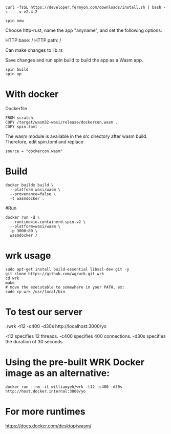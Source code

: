 ```
curl -fsSL https://developer.fermyon.com/downloads/install.sh | bash -s -- -v v2.4.2
```

```
spin new
```
Choose http-rust, name the app "anyname", and set the following options:

HTTP base: /
HTTP path: /

Can make changes to lib.rs 

Save  changes and run spin build to build the app as a Wasm app.

```
spin build
spin up
```

# With docker

Dockerfile
```
FROM scratch
COPY /target/wasm32-wasi/release/dockercon.wasm .
COPY spin.toml .
```

The wasm module is available in the src directory after wasm build.
Therefore, edit spin.toml and replace 
```
source = "dockercon.wasm"
```

# Build 
```
docker buildx build \
  --platform wasi/wasm \
  --provenance=false \
  -t wasmdocker .
```

#Run

```
docker run -d \
  --runtime=io.containerd.spin.v2 \
  --platform=wasi/wasm \
  -p 3000:80 \
  wasmdocker /
```

# wrk usage
```
sudo apt-get install build-essential libssl-dev git -y
git clone https://github.com/wg/wrk.git wrk
cd wrk
make
# move the executable to somewhere in your PATH, ex:
sudo cp wrk /usr/local/bin
```

# To test our server

./wrk -t12 -c400 -d30s http://localhost:3000/yo

-t12 specifies 12 threads.
-c400 specifies 400 connections.
-d30s specifies the duration of 30 seconds.

# Using the pre-built WRK Docker image as an alternative:
```
docker run --rm -it williamyeh/wrk -t12 -c400 -d30s http://host.docker.internal:3000/yo
```
# For more runtimes

https://docs.docker.com/desktop/wasm/



